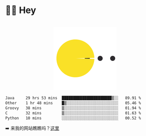 
# 👋🏻 Hey
<div align="center">
	<br>
	<img src="https://raw.githubusercontent.com/Aniket965/Aniket965/master/pacman.svg?sanitize=true" width="200" height="200">
	<br>
</div>

<!--START_SECTION:waka-->
```text
Java     29 hrs 53 mins  ██████████████████████▒░░   89.91 % 
Other    1 hr 48 mins    █▒░░░░░░░░░░░░░░░░░░░░░░░   05.46 % 
Groovy   38 mins         ▒░░░░░░░░░░░░░░░░░░░░░░░░   01.94 % 
C        32 mins         ▒░░░░░░░░░░░░░░░░░░░░░░░░   01.63 % 
Python   10 mins         ░░░░░░░░░░░░░░░░░░░░░░░░░   00.52 % 
```
<!--END_SECTION:waka-->

 ➡️  来我的网站瞧瞧吗？[这里](https://www.shaolongfei.com)
